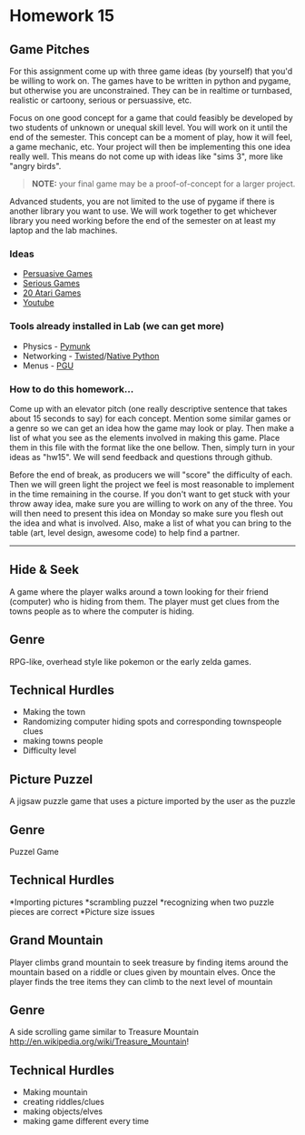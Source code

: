 Homework 15
==========================
Game Pitches
--------------------------

For this assignment come up with three game ideas (by yourself) that you'd be willing to work on.  The games have to be written in python and pygame, but otherwise you are unconstrained.  They can be in realtime or turnbased, realistic or cartoony, serious or persuassive, etc. 

Focus on one good concept for a game that could feasibly be developed by two students of unknown or unequal skill level.  You will work on it until the end of the semester. This concept can be a moment of play, how it will feel, a game mechanic, etc.  Your project will then be implementing this one idea really well.  This means do not come up with ideas like "sims 3", more like "angry birds". 

> **NOTE:** your final game may be a proof-of-concept for a larger project.

Advanced students, you are not limited to the use of pygame if there is another library you want to use. We will work together to get whichever library you need working before the end of the semester on at least my laptop and the lab machines.

### Ideas
 * [Persuasive Games](http://www.persuasivegames.com/)
 * [Serious Games](http://en.wikipedia.org/wiki/Serious_game)
 * [20 Atari Games](http://www.gamasutra.com/view/feature/3679/game_design_essentials_20_atari_.php?print=1)
 * [Youtube](http://www.youtube.com)

### Tools already installed in Lab (we can get more)
 * Physics - [Pymunk](http://code.google.com/p/pymunk/)
 * Networking - [Twisted](http://twistedmatrix.com/trac/)/[Native Python](http://www.tutorialspoint.com/python/python_networking.htm)
 * Menus - [PGU](http://code.google.com/p/pgu/)


### How to do this homework...

Come up with an elevator pitch (one really descriptive sentence that takes about 15 seconds to say) for each concept.  Mention some similar games or a genre so we can get an idea how the game may look or play.  Then make a list of what you see as the elements involved in making this game.  Place them in this file with the format like the one bellow.  Then, simply turn in your ideas as "hw15".  We will send feedback and questions through github.

Before the end of break, as producers we will "score" the difficulty of each. Then we will green light the project we feel is most reasonable to implement in the time remaining in the course.  If you don't want to get stuck with your throw away idea, make sure you are willing to work on any of the three. You will then need to present this idea on Monday so make sure you flesh out the idea and what is involved.  Also, make a list of what you can bring to the table (art, level design, awesome code) to help find a partner.

----

## Hide & Seek
A game where the player walks around a town looking for their friend (computer) who is hiding from them. The player must get clues from the towns people as to where the computer is hiding.

## Genre
RPG-like, overhead style like pokemon or the early zelda games. 

## Technical Hurdles
* Making the town
* Randomizing computer hiding spots and corresponding townspeople clues
* making towns people
* Difficulty level

## Picture Puzzel
A jigsaw puzzle game that uses a picture imported by the user as the puzzle

## Genre
Puzzel Game

## Technical Hurdles
*Importing pictures
*scrambling puzzel
*recognizing when two puzzle pieces are correct
*Picture size issues

## Grand Mountain
Player climbs grand mountain to seek treasure by finding items around the mountain based on a riddle or clues given by mountain elves. Once the player finds the tree items they can climb to the next level of mountain

## Genre
A side scrolling game similar to Treasure Mountain http://en.wikipedia.org/wiki/Treasure_Mountain!

## Technical Hurdles
* Making mountain
* creating riddles/clues
* making objects/elves
* making game different every time